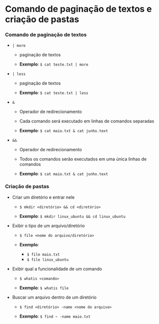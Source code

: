# Comando de paginação de textos e criação de pastas

### Comando de paginação de textos

* `| more`

  * paginação de textos

  * **Exemplo**: `$ cat teste.txt | more`

* `| less`

  * paginação de textos

  * **Exemplo**: `$ cat teste.txt | less`

* `&`

  * Operador de redirecionamento

  * Cada comando será executado em linhas de comandos separadas

  * **Exemplo**: `$ cat maio.txt & cat junho.text`

* `&&`

  * Operador de redirecionamento

  * Todos os comandos serão executados em uma única linhas de comandos

  * **Exemplo**: `$ cat maio.txt & cat junho.text`

### Criação de pastas

* Criar um diretório e entrar nele

  * `$ mkdir <diretório> && cd <diretório>`

  * **Exemplo**: `$ mkdir linux_ubuntu && cd linux_ubuntu`

* Exibir o tipo de um arquivo/diretório

  * `$ file <nome do arquivo/diretório>`

  * **Exemplo**: 
  
    * `$ file maio.txt`
    * `$ file linux_ubuntu`

* Exibir qual a funcionalidade de um comando

  * `$ whatis <comando>`

  * **Exemplo**: `$ whatis file`

* Buscar um arquivo dentro de um diretório

  * `$ find <diretório> -name <nome do arquivo>`

  * **Exemplo**: `$ find ~ -name maio.txt`
